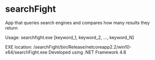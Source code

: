 # searchFight
App that queries search engines and compares how many results they return

Usage: 
    searchfight.exe [keyword_1, keyword_2, ..., keyword_N]

EXE location: /searchFight/bin/Release/netcoreapp2.2/win10-x64/searchFight.exe
Developed using .NET Framework 4.8
